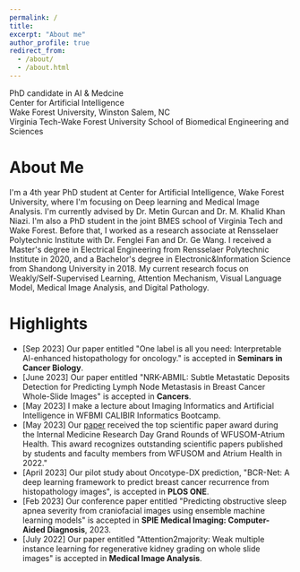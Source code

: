 ```yaml
---
permalink: /
title: 
excerpt: "About me"
author_profile: true
redirect_from: 
  - /about/
  - /about.html
---
```


PhD candidate in AI & Medcine\
Center for Artificial Intelligence\
Wake Forest University, Winston Salem, NC\
Virginia Tech-Wake Forest University School of Biomedical Engineering and Sciences


About Me
======
I'm a 4th year PhD student at Center for Artificial Intelligence, Wake Forest University, where I'm focusing on Deep learning and Medical Image Analysis. I'm currently advised by Dr. Metin Gurcan and Dr. M. Khalid Khan Niazi. I'm also a PhD student in the joint BMES school of Virginia Tech and Wake Forest. Before that, I worked as a research associate at Rensselaer Polytechnic Institute with Dr. Fenglei Fan and Dr. Ge Wang. I received a Master's degree in Electrical Engineering from Rensselaer Polytechnic Institute in 2020, and a Bachelor's degree in Electronic&Information Science from Shandong University in 2018. My current research focus on Weakly/Self-Supervised Learning, Attention Mechanism, Visual Language Model, Medical Image Analysis, and Digital Pathology.

Highlights
======

* [Sep 2023] Our paper entitled "One label is all you need: Interpretable AI-enhanced histopathology for oncology." is accepted in **Seminars in Cancer Biology**.
* [June 2023] Our paper entitled "NRK-ABMIL: Subtle Metastatic Deposits Detection for Predicting Lymph Node Metastasis in Breast Cancer Whole-Slide Images" is accepted in **Cancers**.
* [May 2023] I make a lecture about Imaging Informatics and Artificial Intelligence in WFBMI CALIBIR Informatics Bootcamp.
* [May 2023] Our [paper](10.1016/j.media.2022.102462) received the top scientific paper award during the Internal Medicine Research Day Grand Rounds of WFUSOM-Atrium Health. This award recognizes outstanding scientific papers published by students and faculty members from WFUSOM and Atrium Health in 2022."
* [April 2023] Our pilot study about Oncotype-DX prediction, "BCR-Net: A deep learning framework to predict breast cancer recurrence from histopathology images", is accepted in **PLOS ONE**.
* [Feb 2023] Our conference paper entitled "Predicting obstructive sleep apnea severity from craniofacial images using ensemble machine learning models" is accepted in **SPIE Medical Imaging: Computer-Aided Diagnosis**, 2023.
* [July 2022] Our paper entitled "Attention2majority: Weak multiple instance learning for regenerative kidney grading on whole slide images" is accepted in **Medical Image Analysis**.

